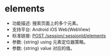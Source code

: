 # elements

* 功能描述: 搜索页面上的多个元素。
* 支持平台: Android iOS Web(WebView)
* 标准链接: [POST /session/:sessionId/elements](https://w3c.github.io/webdriver/#elements)
* 参数: {string} using 元素定位器策略。
* 参数: {string} value 对应的值。